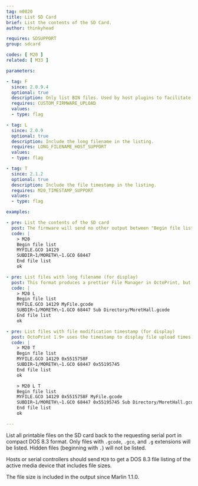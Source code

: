 ```yaml
---
tag: m0020
title: List SD Card
brief: List the contents of the SD Card.
author: thinkyhead

requires: SDSUPPORT
group: sdcard

codes: [ M20 ]
related: [ M33 ]

parameters:

- tag: F
  since: 2.0.9.4
  optional: true
  description: Only list BIN files. Used by host plugins to facilitate firmware upload.
  requires: CUSTOM_FIRMWARE_UPLOAD
  values:
  - type: flag

- tag: L
  since: 2.0.9
  optional: true
  description: Include the long filename in the listing.
  requires: LONG_FILENAME_HOST_SUPPORT
  values:
  - type: flag

- tag: T
  since: 2.1.2
  optional: true
  description: Include the file timestamp in the listing.
  requires: M20_TIMESTAMP_SUPPORT
  values:
  - type: flag

examples:

- pre: List the contents of the SD card
  post: The firmware will send no other output between "Begin file list" and "End file list."
  code: |
    > M20
    Begin file list
    MYFILE.GCO 14129
    SUBDIR~1/MORETH\~1.GCO 68447
    End file list
    ok

- pre: List files with long filename (for display)
  post: This format produces a prettier File Manager in OctoPrint, but the long name is not used in selecting the file to print, nor are folder long names included.
  code: |
    > M20 L
    Begin file list
    MYFILE.GCO 14129 MyFile.gcode
    SUBDIR~1/MORETH\~1.GCO 68447 Sub Directory/MoretHall.gcode
    End file list
    ok

- pre: List files with file modification timestamp (for display)
  post: OctoPrint 1.9+ uses the timestamp to display file upload times.
  code: |
    > M20 T
    Begin file list
    MYFILE.GCO 14129 0x5515758F
    SUBDIR~1/MORETH\~1.GCO 68447 0x55195745
    End file list
    ok

    > M20 L T
    Begin file list
    MYFILE.GCO 14129 0x5515758F MyFile.gcode
    SUBDIR~1/MORETH\~1.GCO 68447 0x55195745 Sub Directory/MoretHall.gcode
    End file list
    ok

---
```


List all printable files on the SD card back to the requesting serial port in compact DOS 8.3 format. Only files with `.gcode`, `.gco`, and `.g` extensions will be listed. Hidden files (beginning with `.`) will not be listed.

Hosts or serial controllers should send `M20` to get a DOS 8.3 file listing of the active media device that includes file sizes.

The file size is included in the output since Marlin 1.1.0.

